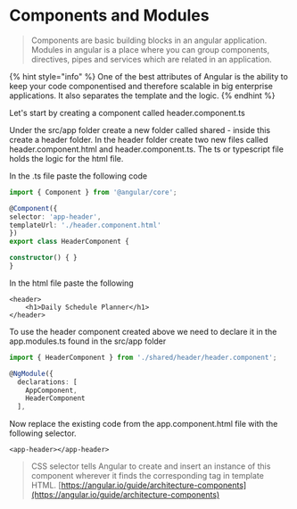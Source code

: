 # Components and Modules

> Components are basic building blocks in an angular application. Modules in angular is a place where you can group components, directives, pipes and services which are related in an application.

{% hint style="info" %}
One of the best attributes of Angular is the ability to keep your code componentised and therefore scalable in big enterprise applications. It also separates the template and the logic. 
{% endhint %}

Let's start by creating a component called header.component.ts 

Under the src/app folder create a new folder called shared - inside this create a header folder. In the header folder create two new files called header.component.html and header.component.ts. The ts or typescript file holds the logic for the html file.

In the .ts file paste the following code

```typescript
import { Component } from '@angular/core';

@Component({
selector: 'app-header',
templateUrl: './header.component.html'
})
export class HeaderComponent {

constructor() { }
}
```

In the html file paste the following

```markup
<header>
    <h1>Daily Schedule Planner</h1>
</header>
```

To use the header component created above we need to declare it in the app.modules.ts found in the src/app folder

```typescript
import { HeaderComponent } from './shared/header/header.component';

@NgModule({
  declarations: [
    AppComponent, 
    HeaderComponent
  ],
```

Now replace the existing code from the app.component.html file with the following selector. 

```markup
<app-header></app-header>
```

> CSS selector tells Angular to create and insert an instance of this component wherever it finds the corresponding tag in template HTML. [https://angular.io/guide/architecture-components](https://angular.io/guide/architecture-components)

